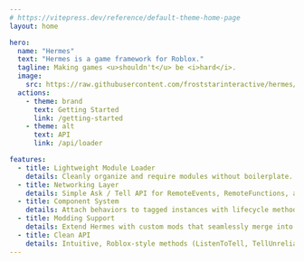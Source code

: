 ```yaml
---
# https://vitepress.dev/reference/default-theme-home-page
layout: home

hero:
  name: "Hermes"
  text: "Hermes is a game framework for Roblox."
  tagline: Making games <u>shouldn't</u> be <i>hard</i>.
  image:
    src: https://raw.githubusercontent.com/froststarinteractive/hermes/4b104048cea9a0fa721bd34031abf071fa462fb5/assets/favicon.svg
  actions:
    - theme: brand
      text: Getting Started
      link: /getting-started
    - theme: alt
      text: API
      link: /api/loader

features:
  - title: Lightweight Module Loader
    details: Cleanly organize and require modules without boilerplate.
  - title: Networking Layer
    details: Simple Ask / Tell API for RemoteEvents, RemoteFunctions, and Unreliable remotes.
  - title: Component System
    details: Attach behaviors to tagged instances with lifecycle methods (Construct, Start, Destroy, Heartbeat).
  - title: Modding Support
    details: Extend Hermes with custom mods that seamlessly merge into the main API.
  - title: Clean API
    details: Intuitive, Roblox-style methods (ListenToTell, TellUnreliably, JoinWithMods)
---
```


